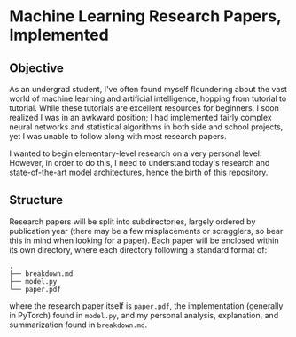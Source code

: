 # Machine Learning Research Papers, Implemented

## Objective
As an undergrad student, I've often found myself floundering about the vast world of machine learning and artificial intelligence, hopping from tutorial to tutorial. While these tutorials are excellent resources for beginners, I soon realized I was in an awkward position; I had implemented fairly complex neural networks and statistical algorithms in both side and school projects, yet I was unable to follow along with most research papers.

I wanted to begin elementary-level research on a very personal level. However, in order to do this, I need to understand today's research and state-of-the-art model architectures, hence the birth of this repository.

## Structure
Research papers will be split into subdirectories, largely ordered by publication year (there may be a few misplacements or scragglers, so bear this in mind when looking for a paper). Each paper will be enclosed within its own directory, where each directory following a standard format of:
```
.
├── breakdown.md
├── model.py
└── paper.pdf
```
where the research paper itself is `paper.pdf`, the implementation (generally in PyTorch) found in `model.py`, and my personal analysis, explanation, and summarization found in `breakdown.md`.
